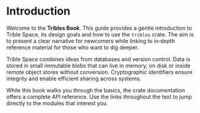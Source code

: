 # Introduction

Welcome to the **Tribles Book**. This guide provides a gentle introduction to
Trible Space, its design goals and how to use the `tribles` crate.  The aim is to
present a clear narrative for newcomers while linking to in‑depth reference
material for those who want to dig deeper.

Trible Space combines ideas from databases and version control. Data is stored
in small immutable blobs that can live in memory, on disk or inside remote
object stores without conversion. Cryptographic identifiers ensure integrity and
enable efficient sharing across systems.

While this book walks you through the basics, the crate documentation offers a
complete API reference. Use the links throughout the text to jump directly to
the modules that interest you.
